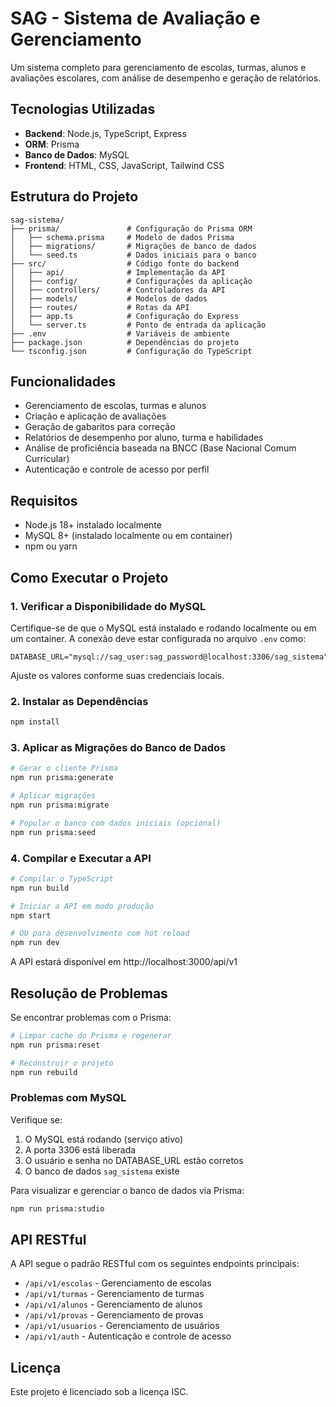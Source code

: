 # SAG - Sistema de Avaliação e Gerenciamento

Um sistema completo para gerenciamento de escolas, turmas, alunos e avaliações escolares, com análise de desempenho e geração de relatórios.

## Tecnologias Utilizadas

- **Backend**: Node.js, TypeScript, Express
- **ORM**: Prisma
- **Banco de Dados**: MySQL 
- **Frontend**: HTML, CSS, JavaScript, Tailwind CSS

## Estrutura do Projeto

```
sag-sistema/
├── prisma/               # Configuração do Prisma ORM
│   ├── schema.prisma     # Modelo de dados Prisma
│   ├── migrations/       # Migrações de banco de dados
│   └── seed.ts           # Dados iniciais para o banco
├── src/                  # Código fonte do backend
│   ├── api/              # Implementação da API
│   ├── config/           # Configurações da aplicação
│   ├── controllers/      # Controladores da API
│   ├── models/           # Modelos de dados
│   ├── routes/           # Rotas da API
│   ├── app.ts            # Configuração do Express
│   └── server.ts         # Ponto de entrada da aplicação
├── .env                  # Variáveis de ambiente
├── package.json          # Dependências do projeto
└── tsconfig.json         # Configuração do TypeScript
```

## Funcionalidades

- Gerenciamento de escolas, turmas e alunos
- Criação e aplicação de avaliações
- Geração de gabaritos para correção
- Relatórios de desempenho por aluno, turma e habilidades
- Análise de proficiência baseada na BNCC (Base Nacional Comum Curricular)
- Autenticação e controle de acesso por perfil

## Requisitos

- Node.js 18+ instalado localmente
- MySQL 8+ (instalado localmente ou em container)
- npm ou yarn

## Como Executar o Projeto

### 1. Verificar a Disponibilidade do MySQL

Certifique-se de que o MySQL está instalado e rodando localmente ou em um container. A conexão deve estar configurada no arquivo `.env` como:

```
DATABASE_URL="mysql://sag_user:sag_password@localhost:3306/sag_sistema"
```

Ajuste os valores conforme suas credenciais locais.

### 2. Instalar as Dependências

```bash
npm install
```

### 3. Aplicar as Migrações do Banco de Dados

```bash
# Gerar o cliente Prisma
npm run prisma:generate

# Aplicar migrações
npm run prisma:migrate

# Popular o banco com dados iniciais (opcional)
npm run prisma:seed
```

### 4. Compilar e Executar a API

```bash
# Compilar o TypeScript
npm run build

# Iniciar a API em modo produção
npm start

# OU para desenvolvimento com hot reload
npm run dev
```

A API estará disponível em http://localhost:3000/api/v1

## Resolução de Problemas

Se encontrar problemas com o Prisma:

```bash
# Limpar cache do Prisma e regenerar
npm run prisma:reset

# Reconstruir o projeto
npm run rebuild
```

### Problemas com MySQL

Verifique se:
1. O MySQL está rodando (serviço ativo)
2. A porta 3306 está liberada
3. O usuário e senha no DATABASE_URL estão corretos
4. O banco de dados `sag_sistema` existe

Para visualizar e gerenciar o banco de dados via Prisma:
```bash
npm run prisma:studio
```

## API RESTful

A API segue o padrão RESTful com os seguintes endpoints principais:

- `/api/v1/escolas` - Gerenciamento de escolas
- `/api/v1/turmas` - Gerenciamento de turmas
- `/api/v1/alunos` - Gerenciamento de alunos
- `/api/v1/provas` - Gerenciamento de provas
- `/api/v1/usuarios` - Gerenciamento de usuários
- `/api/v1/auth` - Autenticação e controle de acesso

## Licença

Este projeto é licenciado sob a licença ISC. 